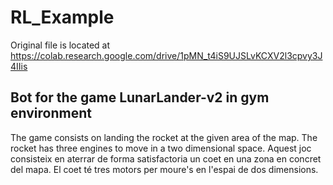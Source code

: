 # RL_Example
Original file is located at
    https://colab.research.google.com/drive/1pMN_t4iS9UJSLvKCXV2l3cpvy3J4IIis

## **Bot for the game LunarLander-v2 in gym environment**

The game consists on landing the rocket at the given area of the map. The rocket has three engines to move in a two dimensional space. 
Aquest joc consisteix en aterrar de forma satisfactoria un coet en una zona en concret del mapa. El coet té tres motors per moure's en l'espai de dos dimensions.

